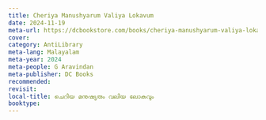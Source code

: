 ```yaml
---
title: Cheriya Manushyarum Valiya Lokavum
date: 2024-11-19
meta-url: https://dcbookstore.com/books/cheriya-manushyarum-valiya-lokavum
cover: 
category: AntiLibrary
meta-lang: Malayalam
meta-year: 2024
meta-people: G Aravindan
meta-publisher: DC Books
recommended: 
revisit: 
local-title: ചെറിയ മനുഷ്യരും വലിയ ലോകവും
booktype:
---
```

